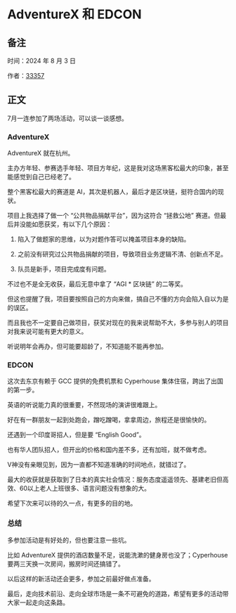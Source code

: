 # AdventureX 和 EDCON

## 备注

时间：2024 年 8 月 3 日

作者：[33357](https://github.com/33357)

## 正文

7月一连参加了两场活动，可以谈一谈感想。

### AdventureX

AdventureX 就在杭州。

主办方年轻、参赛选手年轻、项目方年纪，这是我对这场黑客松最大的印象，甚至能感觉到自己已经老了。

整个黑客松最大的赛道是 AI，其次是机器人，最后才是区块链，挺符合国内的现状。

项目上我选择了做一个 “公共物品捐献平台”，因为这符合 “拯救公地” 赛道。但最后并没能如愿获奖，有以下几个原因：

1. 陷入了做题家的思维，以为对题作答可以掩盖项目本身的缺陷。

2. 之前没有研究过公共物品捐献的项目，导致项目业务逻辑不清、创新点不足。

3. 队员是新手，项目完成度有问题。

不过也不是全无收获，最后无意中拿了 “AGI * 区块链” 的二等奖。

但这也提醒了我，项目要按照自己的方向来做，搞自己不懂的方向会陷入自以为是的误区。

而且我也不一定要自己做项目，获奖对现在的我来说帮助不大，多参与别人的项目对我来说可能有更大的意义。

听说明年会再办，但可能要超龄了，不知道能不能再参加。

### EDCON

这次去东京有赖于 GCC 提供的免费机票和 Cyperhouse 集体住宿，跨出了出国的第一步。

英语的听说能力真的很重要，不然现场的演讲很难跟上。

好在有一群朋友一起到处跑会，蹭吃蹭喝，拿拿周边，旅程还是很愉快的。

还遇到一个印度哥招人，但是要 “English Good”。

也有华人团队招人，但开出的价格和国内差不多，还有加班，就不做考虑。

V神没有亲眼见到，因为一直都不知道准确的时间地点，就错过了。

最大的收获就是获取到了日本的真实社会情况：服务态度遥遥领先、基建老旧但高效、60以上老人上班很多、语言问题没有想象的大。

希望下次来可以待的久一点，有更多的目的地。

### 总结

多参加活动是有好处的，但也要注意一些坑。

比如 AdventureX 提供的酒店数量不足，说能洗漱的健身房也没了；Cyperhouse 要两三天换一次房间，搬房时间还搞错了。

以后这样的新活动还会更多，参加之前最好做点准备。

最后，走向技术前沿、走向全球市场是一条不可避免的道路，希望有更多的活动带大家一起走向这条路。